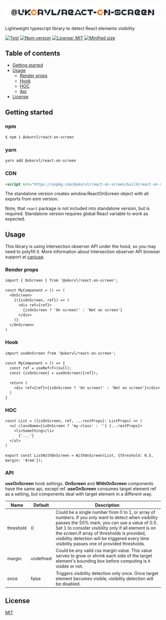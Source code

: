 <picture>
  <source media="(prefers-color-scheme: dark)" srcset="https://raw.githubusercontent.com/ukorvl/design/master/react-on-screen/react-on-screen-dark.svg"/>
  <img alt="react-on-screen logo" src="https://raw.githubusercontent.com/ukorvl/design/master/react-on-screen/react-on-screen.svg" width="600"/>
</picture>

Lightweight typescript library to detect React elements visibility

[![Test](https://github.com/NilFoundation/react-components/actions/workflows/test.yaml/badge.svg)](https://github.com/NilFoundation/react-components/actions/workflows/test.yaml)
[![Npm version](https://img.shields.io/npm/v/@ukorvl/react-on-screen)](https://www.npmjs.com/package/@ukorvl/react-on-screen)
[![License: MIT](https://img.shields.io/badge/License-MIT-green.svg)](https://opensource.org/licenses/MIT)
[![Minified size](https://img.shields.io/bundlephobia/min/@ukorvl/react-on-screen)](https://bundlephobia.com/package/@ukorvl/react-on-screen)

## Table of contents
  - [Getting started](#getting-started)
  - [Usage](#usage)
    - [Render props](#render-props)
    - [Hook](#hook)
    - [HOC](#hoc)
    - [Api](#api)
  - [License](#license)

## Getting started
### npm
```bash
$ npm i @ukorvl/react-on-screen
```
### yarn
```bash
yarn add @ukorvl/react-on-screen
```
### CDN
```html
<script src="https://unpkg.com/@ukorvl/react-on-screen/build/react-on-screen.standalone.js"></script>
```
The standalone version creates window.ReactOnScreen object with all exports from esm version.

Note, that ```react``` package is not included into standalone version, but is required. Standalone version requires global React variable to work as expected.

## Usage

This library is using Intersection observer API under the hood, so you may need to polyfill it. More information about Intersection observer API browser support at [caniuse](https://caniuse.com/intersectionobserver).

### Render props
```tsx
import { OnScreen } from '@ukorvl/react-on-screen';

const MyComponent = () => (
  <OnScreen>
    {({isOnScreen, ref}) => (
      <div ref={ref}>
        {isOnScreen ? 'On screen!' : 'Not on screen'}
      </div>
    )}
  </OnScreen>
)
```

### Hook
```tsx
import useOnScreen from '@ukorvl/react-on-screen';

const MyComponent = () => {
  const ref = useRef<T>(null);
  const {isOnScreen} = useOnScreen({ref});

  return (
    <div ref={ref}>{isOnScreen ? 'On screen!' : 'Not on screen'}</div>
  )
}
```

### HOC
```tsx
const List = ({isOnScreen, ref, ...restProps}: ListProps) => (
  <ul className={isOnScreen ? 'my-class' : ''} {...restProps}>
    <li>Something</li>
      {'...'}
  </ul>
)

export const ListWithOnScreen = WithOnScreen(List, {threshold: 0.5, margin: '4rem'});
```

### API
**useOnScreen** hook settings. **OnScreen** and **WithOnScreen** components have the same api, except ref. **useOnScreen** consumes target element ref as a setting, but components deal with target element in a different way.

|Name            |Default         |Description        |
|----------------|----------------|-------------------|
|threshold       |0                |Could be a single number from 0 to 1, or array of numbers. If you only want to detect when visibility passes the 50% mark, you can use a value of 0.5. Set 1 to consider visibility only if all element is on the screen.If array of thresholds is provided, visibility detection will be triggered every time visibility passes one of provided thresholds.|
|margin          |undefined        |Could be any valid css margin value. This value serves to grow or shrink each side of the target element's bounding box before computing is it visible or not.|
|once            |false            |Triggers visibility detection only once. Once target element becomes visible, visibility detection will be disabled.|

## License

[MIT](http://opensource.org/licenses/MIT)
